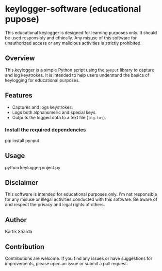 # keylogger-software (educational pupose)

This educational keylogger is designed for learning purposes only. It should be used responsibly and ethically. Any misuse of this software for unauthorized access or any malicious activities is strictly prohibited.


## Overview

This keylogger is a simple Python script using the `pynput` library to capture and log keystrokes. It is intended to help users understand the basics of keylogging for educational purposes.


## Features

- Captures and logs keystrokes.
- Logs both alphanumeric and special keys.
- Outputs the logged data to a text file (`log.txt`).


### Install the required dependencies

pip install pynput


## Usage

python keyloggerproject.py


## Disclaimer

This software is intended for educational purposes only. I'm not responsible for any misuse or illegal activities conducted with this software. Be aware of and respect the privacy and legal rights of others.


## Author

Kartik Sharda


## Contribution

Contributions are welcome. If you find any issues or have suggestions for improvements, please open an issue or submit a pull request.